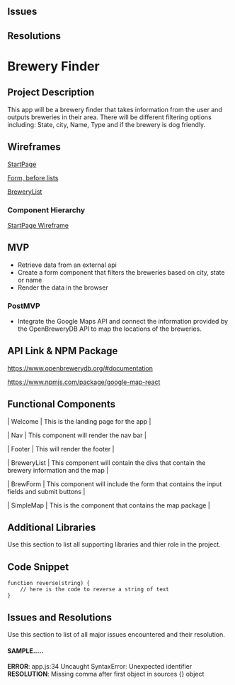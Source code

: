 ## Issues
## Resolutions

# Brewery Finder


## Project Description

This app will be a brewery finder that takes information from the user and outputs breweries in their area. There will be different filtering options including: State, city, Name, Type and if the brewery is dog friendly.

## Wireframes

[StartPage](imgs/WireFrame1.jpg)

[Form, before lists](imgs/WireFrame2.jpg)

[BreweryList](imgs/WireFrame3.jpg)

### Component Hierarchy

[StartPage Wireframe](imgs/Component_hierarchy.jpg)

## MVP

- Retrieve data from an external api
- Create a form component that filters the breweries based on city, state or name
- Render the data in the browser

### PostMVP

- Integrate the Google Maps API and connect the information provided by the OpenBreweryDB API to map the locations of the breweries.

## API Link & NPM Package

https://www.openbrewerydb.org/#documentation

https://www.npmjs.com/package/google-map-react

## Functional Components

| Welcome | This is the landing page for the app |

| Nav | This component will render the nav bar |

| Footer | This will render the footer |

| BreweryList | This component will contain the divs that contain the brewery information and the map |

| BrewForm | This component will include the form that contains the input fields and submit buttons |

| SimpleMap | This is the component that contains the map package |

## Additional Libraries

 Use this section to list all supporting libraries and thier role in the project.

## Code Snippet

```
function reverse(string) {
	// here is the code to reverse a string of text
}
```

## Issues and Resolutions
 Use this section to list of all major issues encountered and their resolution.

#### SAMPLE.....
**ERROR**: app.js:34 Uncaught SyntaxError: Unexpected identifier                                
**RESOLUTION**: Missing comma after first object in sources {} object
